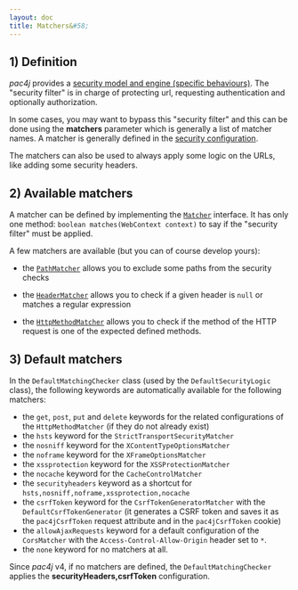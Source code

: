 ```yaml
---
layout: doc
title: Matchers&#58;
---
```


## 1) Definition

*pac4j* provides a [security model and engine (specific behaviours)](how-to-implement-pac4j-for-a-new-framework.html). The "security filter" is in charge of protecting url, requesting authentication and optionally authorization.

In some cases, you may want to bypass this "security filter" and this can be done using the **matchers** parameter which is generally a list of matcher names. A matcher is generally defined in the [security configuration](config.html).

The matchers can also be used to always apply some logic on the URLs, like adding some security headers.


## 2) Available matchers

A matcher can be defined by implementing the [`Matcher`](https://github.com/pac4j/pac4j/blob/master/pac4j-core/src/main/java/org/pac4j/core/matching/Matcher.java) interface. It has only one method: `boolean matches(WebContext context)` to say if the "security filter" must be applied.

A few matchers are available (but you can of course develop yours):

- the [`PathMatcher`](https://github.com/pac4j/pac4j/blob/master/pac4j-core/src/main/java/org/pac4j/core/matching/PathMatcher.java) allows you to exclude some paths from the security checks

- the [`HeaderMatcher`](https://github.com/pac4j/pac4j/blob/master/pac4j-core/src/main/java/org/pac4j/core/matching/HeaderMatcher.java) allows you to check if a given header is `null` or matches a regular expression

- the [`HttpMethodMatcher`](https://github.com/pac4j/pac4j/blob/master/pac4j-core/src/main/java/org/pac4j/core/matching/HttpMethodMatcher.java) allows you to check if the method of the HTTP request is one of the expected defined methods.


## 3) Default matchers

In the `DefaultMatchingChecker` class (used by the `DefaultSecurityLogic` class), the following keywords are automatically available for the following matchers:

- the `get`, `post`, `put` and `delete` keywords for the related configurations of the `HttpMethodMatcher` (if they do not already exist)
- the `hsts` keyword for the `StrictTransportSecurityMatcher`
- the `nosniff` keyword for the `XContentTypeOptionsMatcher`
- the `noframe` keyword for the `XFrameOptionsMatcher`
- the `xssprotection` keyword for the `XSSProtectionMatcher`
- the `nocache` keyword for the `CacheControlMatcher`
- the `securityheaders` keyword as a shortcut for `hsts,nosniff,noframe,xssprotection,nocache`
- the `csrfToken` keyword for the `CsrfTokenGeneratorMatcher` with the `DefaultCsrfTokenGenerator` (it generates a CSRF token and saves it as the `pac4jCsrfToken` request attribute and in the `pac4jCsrfToken` cookie)
- the `allowAjaxRequests` keyword for a default configuration of the `CorsMatcher` with the `Access-Control-Allow-Origin` header set to `*`.
- the `none` keyword for no matchers at all.

<div class="warning"><i class="fa fa-exclamation-triangle fa-2x" aria-hidden="true"></i> Since <i>pac4j</i> v4, if no matchers are defined, the <code>DefaultMatchingChecker</code> applies the <b>securityHeaders,csrfToken</b> configuration.</div>
